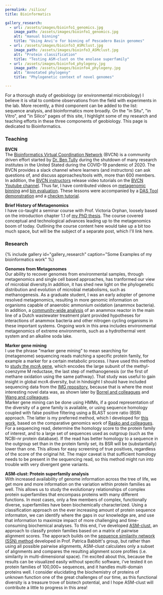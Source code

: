 ```yaml
---
permalink: /silico/
title: Bioinformatics 

gallery_research:
  - url: /assets/images/bioinfo1_genomics.jpg
    image_path: /assets/images/bioinfo1_genomics.jpg
    alt: "manual binning"
    title: "Using Anvi'o for binning of Pescadero Basin genomes"
  - url: /assets/images/bioinfo3_ASMclust.jpg
    image_path: /assets/images/bioinfo3_ASMclust.jpg
    alt: "Protein classification"
    title: "Testing ASM-clust on the enolase superfamily"
  - url: /assets/images/bioinfo4_phylogeny.jpg
    image_path: /assets/images/bioinfo4_phylogeny.jpg
    alt: "Annotated phylogeny"
    title: "Phylogenetic context of novel genomes"

---
```

    
For a thorough study of geobiology (or environmental microbiology) I believe it is vital to combine observations from the field with experiments in the lab.
More recently, a third component can be added to the list: sequence analysis, and bioinformatics more broadly. On the "in Situ", "in Vitro",
and "in Silico" pages of this site, I highlight some of my research and teaching efforts in these three components of geobiology.
This page is dedicated to Bioinformatics.
    
    
### Teaching  
  
**BVCN**  
The [Bioinformatics Virtual Coordination Network](https://biovcnet.github.io/) (BVCN) is a community driven effort 
started by [Dr. Ben Tully](https://bjtully.github.io/) during the shutdown of many research institutes in the United Stated during the COVID-19 pandemic of 2020.
The BVCN provides a slack channel where learners (and instructors) can ask questions of, and discuss approaches/tools with, more than 600 members. 
In addition, the [BVCN instructors](https://biovcnet.github.io/_pages/people/) release video tutorials on the [BVCN Youtube channel](youtube.com/channel/UC5qVqcvUPfgPQWOhBaR_Low).
Thus far, I have contributed videos on [metagenomic binning](https://www.youtube.com/watch?v=g4T1xwO9yvI) 
and [bin evaluation](https://www.youtube.com/watch?v=DhHQW8Yzm6c). 
These lessons were accompanied by a [DAS Tool demonstration](https://www.youtube.com/watch?v=q9U0uTFRsl4)
and a [checkm tutorial](https://www.youtube.com/watch?v=dmCxfuiPwZs).
  
**Brief History of Metagenomics**  
I have co-taught a seminar course with Prof. Victoria Orphan, 
loosely based on the introduction chapter 1.1 of [my PhD thesis](https://repository.ubn.ru.nl/bitstream/handle/2066/151711/151711.pdf).
The course covered conceptual and technological advances leading up to the metagenomics boom of today.
Outlining the course content here would take up a bit too much space, but will be the subject of a separate post, which I'll link here.
  
  
### Research 

{% include gallery id="gallery_research" caption="Some Examples of my bioinformatics work" %}
  
**Genomes from Metagenomes**  
Our ability to recover genomes from environmental samples, through metagenomics and single cell based approaches, 
has tranformed our view of microbial diversity.In addition, it has shed new light on the phylogenetic distribution and evolution of microbial metabolisms,
such as methanogenesis. As a graduate student, I was an early adopter of genome resolved metagenomics, 
resulting in more genomic information on organisms capable of anaerobic ammonium oxidation (anammox bacteria). 
In addition, a [community-wide analysis](https://www.nature.com/articles/ncomms11172) of an anammox reactor in the main line of a Dutch wastewater treatment plant 
provided hypotheses for interactions of anammox bacteria and other nitrogen cycling organisms in these important systems. 
Ongoing work in this area includes environmental metagenomics of extreme environments, such as a hydrothermal vent system and an alkaline soda lake.  
  
**Marker gene mining**  
I use the phrase "marker gene mining" to mean searching for (metagenome) sequencing reads matching a specific protein family, 
for example a marker for a certain metabolic process. I have used this method to [study the mcrA gene](https://peerj.com/articles/5614/), 
which encodes the large subunit of the methyl-coenzyme M reductase, the last step of methanogenesis
(or the first of methane oxidation using the same pathway). That study was useful to gain insight in global mcrA diversity, but in hindsight I 
should have included sequencing data from the [IMG repository](https://img.jgi.doe.gov/), because that is where the most interesting novel data was,
as shown later by [Borrel and colleagues](https://www.nature.com/articles/s41564-019-0363-3) 
and [Wang and colleagues](https://www.nature.com/articles/s41564-019-0364-2).  
Marker gene mining can be done using HMMs, if a good representation of the diversity of a gene family is available, or using sequence homology coupled with 
false positive filtering using a BLAST score ratio (BSR) approach. The latter is my preferred method, 
which I developed for [this work](https://peerj.com/articles/1924/), based on the comparative genomics work of 
[Rasko and colleagues](https://bmcbioinformatics.biomedcentral.com/articles/10.1186/1471-2105-6-2). For a sequencing read, determine the homology score 
to the protein family of interest, and to a large set of sequences used as outgroup (such as the NCBI-nr protein database). 
If the read has better homology to a sequence in the outgroup set than in the protein family set, its BSR will be (substantially) lower than one. 
This allows for easy screening of true positives, regardless of the score of the original hit. The major caveat is that sufficient 
homology needs to be present in the sequencing read, so this method might run into trouble with very divergent gene variants.   
    
**ASM-clust: Protein superfamily analysis**    
With increased availability of genome information across the tree of life, we get more and more information on the variation within protein families 
as well. This allows us to study the evolutionary relationships of complex protein superfamilies that encompass proteins with many different functions.
In most cases, only a few members of complex, functionally diverse, superfamilies have been biochemically characterized. Using a classification 
approach on the ever increasing amount of protein sequence informaton, we can identify where the gaps in our knowledge are, and use that information
to maximize impact of more challenging and time-consuming biochemical analyses. To this end, I've developed 
[ASM-clust](https://www.biorxiv.org/content/10.1101/792739v1), an approach to classify protein families based on a matrix of pairwise alignment scores. 
The apporach builds on the [sequence similarity network (SSN) method](https://journals.plos.org/plosone/article?id=10.1371/journal.pone.0004345) 
developed in Prof. Patrica Babbitt's group, but rather than using all possible pairwise alignments, ASM-clust calculates only a subset of alignments and 
compares the resulting alignment score profiles (i.e. similarity in multi-dimensional space). I'm excited about this, because the results can be visualized
easily without specific software, i've tested it on protein families of 100,000+ sequences, and it handles multi-domain proteins well. I consider 
elucidating the biochemistry of proteins of unknown function one of the great challenges of our time, as this functional diversity is a treasure trove
of biotech potential, and I hope ASM-clust will contribute a little to progress in this area! 
 
